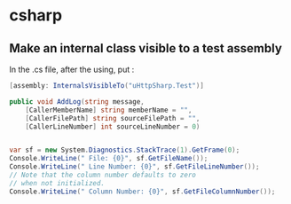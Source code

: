 # csharp

## Make an internal class visible to a test assembly

In the .cs file, after the using, put :

```cs
[assembly: InternalsVisibleTo("uHttpSharp.Test")]
```

```cs
public void AddLog(string message,
    [CallerMemberName] string memberName = "",
    [CallerFilePath] string sourceFilePath = "",
    [CallerLineNumber] int sourceLineNumber = 0)


var sf = new System.Diagnostics.StackTrace(1).GetFrame(0);
Console.WriteLine(" File: {0}", sf.GetFileName());
Console.WriteLine(" Line Number: {0}", sf.GetFileLineNumber());
// Note that the column number defaults to zero 
// when not initialized.
Console.WriteLine(" Column Number: {0}", sf.GetFileColumnNumber());
```
